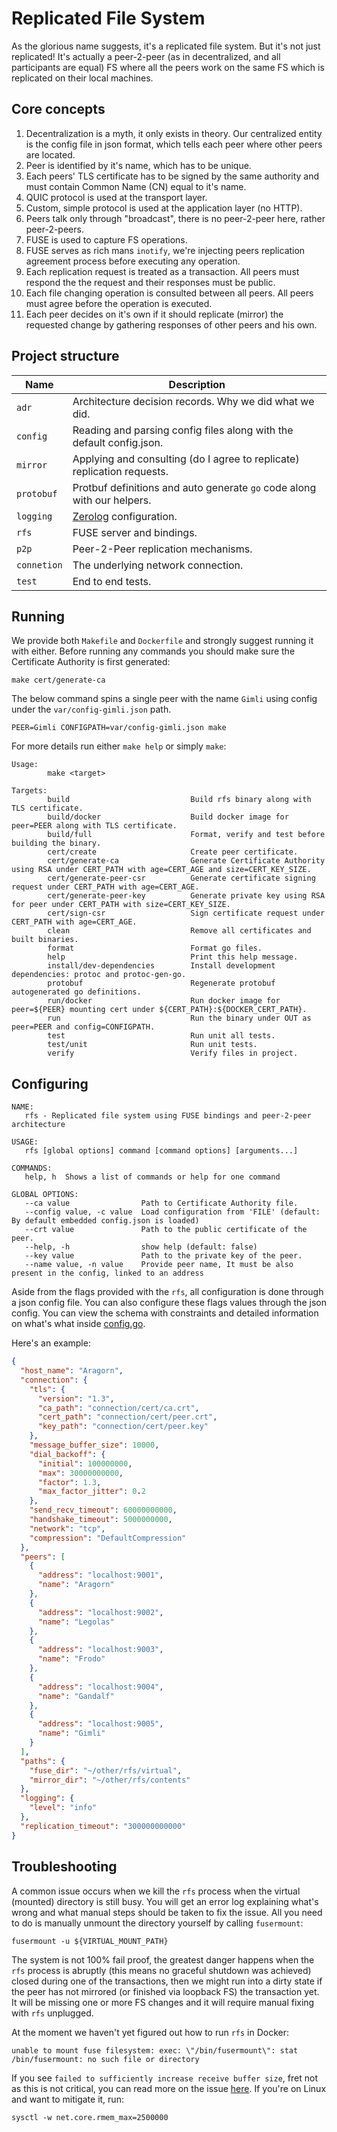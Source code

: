 # Replicated File System

As the glorious name suggests, it's a replicated file system.
But it's not just replicated! It's actually a peer-2-peer
(as in decentralized, and all participants are equal) FS where all the
peers work on the same FS which is replicated on their local machines.

## Core concepts

1. Decentralization is a myth, it only exists in theory.
   Our centralized entity is the config file in json format, which tells
   each peer where other peers are located.
2. Peer is identified by it's name, which has to be unique.
3. Each peers' TLS certificate has to be signed by the same authority
   and must contain Common Name (CN) equal to it's name.
4. QUIC protocol is used at the transport layer.
5. Custom, simple protocol is used at the application layer (no HTTP).
6. Peers talk only through "broadcast", there is no peer-2-peer here, rather peer-2-peers.
7. FUSE is used to capture FS operations.
8. FUSE serves as rich mans `inotify`,
   we're injecting peers replication agreement process before executing any operation.
9. Each replication request is treated as a transaction.
   All peers must respond the the request and their responses must be public.
10. Each file changing operation is consulted between all peers.
    All peers must agree before the operation is executed.
11. Each peer decides on it's own if it should replicate (mirror) the requested change
    by gathering responses of other peers and his own.

## Project structure

| Name        | Description                                                             |
|-------------|-------------------------------------------------------------------------|
| `adr`       | Architecture decision records. Why we did what we did.                  |
| `config`    | Reading and parsing config files along with the default config.json.    |
| `mirror`    | Applying and consulting (do I agree to replicate) replication requests. |
| `protobuf`  | Protbuf definitions and auto generate `go` code along with our helpers. |
| `logging`   | [Zerolog](https://github.com/rs/zerolog) configuration.                 |
| `rfs`       | FUSE server and bindings.                                               |
| `p2p`       | Peer-2-Peer replication mechanisms.                                     |
| `connetion` | The underlying network connection.                                      |
| `test`      | End to end tests.                                                       |

## Running

We provide both `Makefile` and `Dockerfile` and strongly suggest running it with either.
Before running any commands you should make sure the Certificate Authority is first generated:

```shell
make cert/generate-ca
```

The below command spins a single peer with the name `Gimli` using config under the `var/config-gimli.json` path.

```shell
PEER=Gimli CONFIGPATH=var/config-gimli.json make
```

For more details run either `make help` or simply `make`:

```text
Usage:
        make <target>

Targets:
        build                           Build rfs binary along with TLS certificate.
        build/docker                    Build docker image for peer=PEER along with TLS certificate.
        build/full                      Format, verify and test before building the binary.
        cert/create                     Create peer certificate.
        cert/generate-ca                Generate Certificate Authority using RSA under CERT_PATH with age=CERT_AGE and size=CERT_KEY_SIZE.
        cert/generate-peer-csr          Generate certificate signing request under CERT_PATH with age=CERT_AGE.
        cert/generate-peer-key          Generate private key using RSA for peer under CERT_PATH with size=CERT_KEY_SIZE.
        cert/sign-csr                   Sign certificate request under CERT_PATH with age=CERT_AGE.
        clean                           Remove all certificates and built binaries.
        format                          Format go files.
        help                            Print this help message.
        install/dev-dependencies        Install development dependencies: protoc and protoc-gen-go.
        protobuf                        Regenerate protobuf autogenerated go definitions.
        run/docker                      Run docker image for peer=${PEER} mounting cert under ${CERT_PATH}:${DOCKER_CERT_PATH}.
        run                             Run the binary under OUT as peer=PEER and config=CONFIGPATH.
        test                            Run unit all tests.
        test/unit                       Run unit tests.
        verify                          Verify files in project.
```

## Configuring

```text
NAME:
   rfs - Replicated file system using FUSE bindings and peer-2-peer architecture

USAGE:
   rfs [global options] command [command options] [arguments...]

COMMANDS:
   help, h  Shows a list of commands or help for one command

GLOBAL OPTIONS:
   --ca value                Path to Certificate Authority file.
   --config value, -c value  Load configuration from 'FILE' (default: By default embedded config.json is loaded)
   --crt value               Path to the public certificate of the peer.
   --help, -h                show help (default: false)
   --key value               Path to the private key of the peer.
   --name value, -n value    Provide peer name, It must be also present in the config, linked to an address
```

Aside from the flags provided with the `rfs`, all configuration is done through a json config file.
You can also configure these flags values through the json config.
You can view the schema with constraints and detailed information on what's what
inside [config.go](./config/config.go).

Here's an example:

```json
{
  "host_name": "Aragorn",
  "connection": {
    "tls": {
      "version": "1.3",
      "ca_path": "connection/cert/ca.crt",
      "cert_path": "connection/cert/peer.crt",
      "key_path": "connection/cert/peer.key"
    },
    "message_buffer_size": 10000,
    "dial_backoff": {
      "initial": 100000000,
      "max": 30000000000,
      "factor": 1.3,
      "max_factor_jitter": 0.2
    },
    "send_recv_timeout": 60000000000,
    "handshake_timeout": 5000000000,
    "network": "tcp",
    "compression": "DefaultCompression"
  },
  "peers": [
    {
      "address": "localhost:9001",
      "name": "Aragorn"
    },
    {
      "address": "localhost:9002",
      "name": "Legolas"
    },
    {
      "address": "localhost:9003",
      "name": "Frodo"
    },
    {
      "address": "localhost:9004",
      "name": "Gandalf"
    },
    {
      "address": "localhost:9005",
      "name": "Gimli"
    }
  ],
  "paths": {
    "fuse_dir": "~/other/rfs/virtual",
    "mirror_dir": "~/other/rfs/contents"
  },
  "logging": {
    "level": "info"
  },
  "replication_timeout": "300000000000"
}
```

## Troubleshooting

A common issue occurs when we kill the `rfs` process when the virtual (mounted) directory is still busy.
You will get an error log explaining what's wrong and what manual steps should be taken to fix the issue.
All you need to do is manually unmount the directory yourself by calling `fusermount`:

```shell
fusermount -u ${VIRTUAL_MOUNT_PATH}
```

The system is not 100% fail proof, the greatest danger happens when the `rfs` process is abruptly
(this means no graceful shutdown was achieved) closed during one of the transactions, then we might run
into a dirty state if the peer has not mirrored (or finished via loopback FS) the transaction yet.
It will be missing one or more FS changes and it will require manual fixing with `rfs` unplugged.

At the moment we haven't yet figured out how to run `rfs` in Docker:

```text
unable to mount fuse filesystem: exec: \"/bin/fusermount\": stat /bin/fusermount: no such file or directory
```

If you see `failed to sufficiently increase receive buffer size`, fret not as this is not critical, you can
read more on the issue [here](https://github.com/lucas-clemente/quic-go/wiki/UDP-Receive-Buffer-Size).
If you're on Linux and want to mitigate it, run:

```shell
sysctl -w net.core.rmem_max=2500000
```